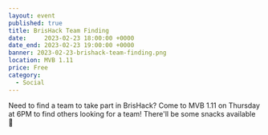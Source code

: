 ```yaml
---
layout: event
published: true
title: BrisHack Team Finding
date:     2023-02-23 18:00:00 +0000
date_end: 2023-02-23 19:00:00 +0000
banner: 2023-02-23-brishack-team-finding.png
location: MVB 1.11
price: Free
category:
  - Social
---
```


Need to find a team to take part in BrisHack? Come to MVB 1.11 on Thursday at 6PM to find others looking for a team! There'll be some snacks available 🙂